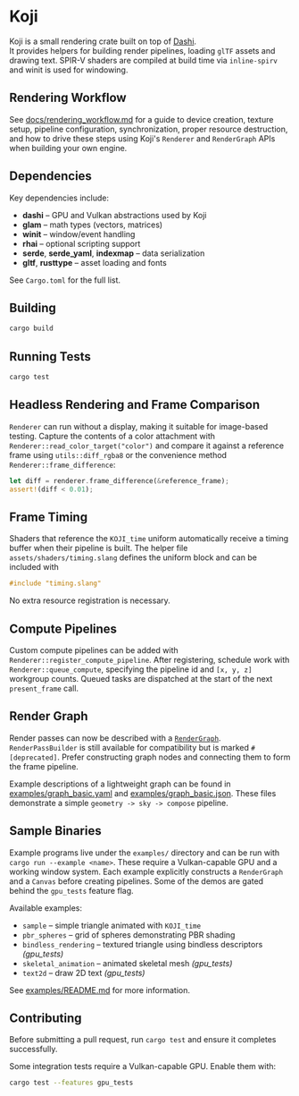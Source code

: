 # Koji

Koji is a small rendering crate built on top of [Dashi](https://github.com/JordanHendl/dashi).  
It provides helpers for building render pipelines, loading `glTF` assets and drawing text.
SPIR-V shaders are compiled at build time via `inline-spirv` and winit is used for windowing.


## Rendering Workflow

See [docs/rendering_workflow.md](docs/rendering_workflow.md) for a guide to
device creation, texture setup, pipeline configuration, synchronization, proper
resource destruction, and how to drive these steps using Koji's `Renderer` and
`RenderGraph` APIs when building your own engine.

## Dependencies

Key dependencies include:

- **dashi** &ndash; GPU and Vulkan abstractions used by Koji
- **glam** &ndash; math types (vectors, matrices)
- **winit** &ndash; window/event handling
- **rhai** &ndash; optional scripting support
- **serde**, **serde_yaml**, **indexmap** &ndash; data serialization
- **gltf**, **rusttype** &ndash; asset loading and fonts

See `Cargo.toml` for the full list.

## Building

```bash
cargo build
```

## Running Tests

```bash
cargo test
```

## Headless Rendering and Frame Comparison

`Renderer` can run without a display, making it suitable for image-based
testing. Capture the contents of a color attachment with
`Renderer::read_color_target("color")` and compare it against a reference
frame using `utils::diff_rgba8` or the convenience method
`Renderer::frame_difference`:

```rust
let diff = renderer.frame_difference(&reference_frame);
assert!(diff < 0.01);
```

## Frame Timing

Shaders that reference the `KOJI_time` uniform automatically receive a timing
buffer when their pipeline is built. The helper file
`assets/shaders/timing.slang` defines the uniform block and can be included with

```glsl
#include "timing.slang"
```

No extra resource registration is necessary.

## Compute Pipelines

Custom compute pipelines can be added with `Renderer::register_compute_pipeline`.
After registering, schedule work with `Renderer::queue_compute`, specifying the
pipeline id and `[x, y, z]` workgroup counts. Queued tasks are dispatched at the
start of the next `present_frame` call.

## Render Graph

Render passes can now be described with a [`RenderGraph`](src/render_graph/mod.rs).
`RenderPassBuilder` is still available for compatibility but is marked
`#[deprecated]`. Prefer constructing graph nodes and connecting them
to form the frame pipeline.

Example descriptions of a lightweight graph can be found in
[examples/graph_basic.yaml](examples/graph_basic.yaml) and
[examples/graph_basic.json](examples/graph_basic.json). These files
demonstrate a simple `geometry -> sky -> compose` pipeline.

## Sample Binaries

Example programs live under the `examples/` directory and can be run with
`cargo run --example <name>`. These require a Vulkan-capable GPU and a working
window system. Each example explicitly constructs a `RenderGraph` and a
`Canvas` before creating pipelines. Some of the demos are gated behind the
`gpu_tests` feature flag.

Available examples:

- `sample` – simple triangle animated with `KOJI_time`
- `pbr_spheres` – grid of spheres demonstrating PBR shading
- `bindless_rendering` – textured triangle using bindless descriptors *(gpu_tests)*
- `skeletal_animation` – animated skeletal mesh *(gpu_tests)*
- `text2d` – draw 2D text *(gpu_tests)*

See [examples/README.md](examples/README.md) for more information.

## Contributing

Before submitting a pull request, run `cargo test` and ensure it completes successfully.

Some integration tests require a Vulkan-capable GPU. Enable them with:

```bash
cargo test --features gpu_tests
```
